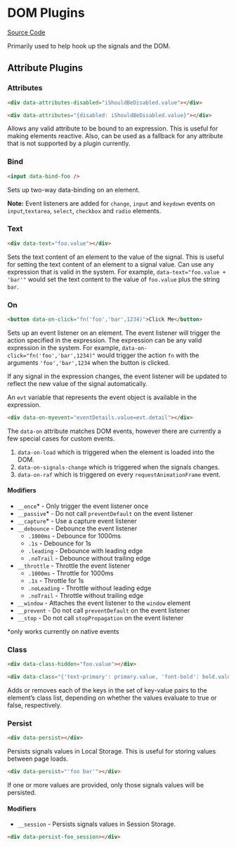 # DOM Plugins

[Source Code](https://github.com/starfederation/datastar/blob/main/library/src/plugins/official/dom)

Primarily used to help hook up the signals and the DOM.

## Attribute Plugins

### Attributes

```html
<div data-attributes-disabled="iShouldBeDisabled.value"></div>
```

```html
<div data-attributes="{disabled: iShouldBeDisabled.value}"></div>
```

Allows any valid attribute to be bound to an expression. This is useful for making elements reactive. Also, can be used as a fallback for any attribute that is not supported by a plugin currently.

### Bind

```html
<input data-bind-foo />
```

Sets up two-way data-binding on an element.

**Note:** Event listeners are added for `change`, `input` and `keydown` events on `input`,`textarea`, `select`, `checkbox` and `radio` elements.

### Text

```html
<div data-text="foo.value"></div>
```

Sets the text content of an element to the value of the signal. This is useful for setting the text content of an element to a signal value. Can use any expression that is valid in the system. For example, `data-text="foo.value + 'bar'"` would set the text content to the value of `foo.value` plus the string `bar`.

### On

```html
<button data-on-click="fn('foo','bar',1234)">Click Me</button>
```

Sets up an event listener on an element. The event listener will trigger the action specified in the expression. The expression can be any valid expression in the system. For example, `data-on-click="fn('foo','bar',1234)"` would trigger the action `fn` with the arguments `'foo','bar',1234` when the button is clicked.

If any signal in the expression changes, the event listener will be updated to reflect the new value of the signal automatically.

An `evt` variable that represents the event object is available in the expression.

```html
<div data-on-myevent="eventDetails.value=evt.detail"></div>
```

The `data-on` attribute matches DOM events, however there are currently a few special cases for custom events.

1.  `data-on-load` which is triggered when the element is loaded into the DOM.
2.  `data-on-signals-change` which is triggered when the signals changes.
3.  `data-on-raf` which is triggered on every `requestAnimationFrame` event.

#### Modifiers

- `__once`\* - Only trigger the event listener once
- `__passive`\* - Do not call `preventDefault` on the event listener
- `__capture`\* - Use a capture event listener
- `__debounce` - Debounce the event listener
  - `.1000ms` - Debounce for 1000ms
  - `.1s` - Debounce for 1s
  - `.leading` - Debounce with leading edge
  - `.noTrail` - Debounce without trailing edge
- `__throttle` - Throttle the event listener
  - `.1000ms` - Throttle for 1000ms
  - `.1s` - Throttle for 1s
  - `.noLeading` - Throttle without leading edge
  - `.noTrail` - Throttle without trailing edge
- `__window` - Attaches the event listener to the `window` element
- `__prevent` - Do not call `preventDefault` on the event listener
- `__stop` - Do not call `stopPropagation` on the event listener

\*only works currently on native events

### Class

```html
<div data-class-hidden="foo.value"></div>
```

```html
<div data-class="{'text-primary': primary.value, 'font-bold': bold.value}"></div>
```

Adds or removes each of the keys in the set of key-value pairs to the element’s class list, depending on whether the values evaluate to true or false, respectively.

### Persist

```html
<div data-persist></div>
```

Persists signals values in Local Storage. This is useful for storing values between page loads.

```html
<div data-persist="'foo bar'"></div>
```

If one or more values are provided, only those signals values will be persisted.

#### Modifiers

- `__session` - Persists signals values in Session Storage.

```html
<div data-persist-foo_session></div>
```
